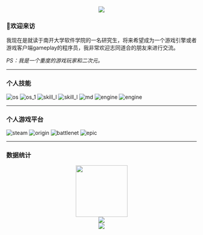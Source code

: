 <h1 align="center"> <a href="https://sunguoqi.com/"> <img src="https://readme-typing-svg.herokuapp.com/?lines=console.log(%22Hello%2C%20World!%22);谢谢你这么可爱还来看我!&center=true&size=27"> </a> </h1>

###  👋欢迎来访  
我现在是就读于南开大学软件学院的一名研究生，将来希望成为一个游戏引擎或者游戏客户端gameplay的程序员，我非常欢迎志同道合的朋友来进行交流。 

*PS：我是一个重度的游戏玩家和二次元。*

- - -

### 个人技能
 ![os](https://img.shields.io/badge/Windows-0078D6?style=flat-square&logo=windows&logoColor=white) 
 ![os_1](https://img.shields.io/badge/Ubuntu-E95420?style=flat-square&logo=ubuntu&logoColor=white)
 ![skill_l](https://img.shields.io/badge/C%2B%2B-00599C?style=flat-square&logo=c%2B%2B&logoColor=white)
 ![skill_l](https://img.shields.io/badge/Python-14354C?style=flat-square&logo=python&logoColor=white)
 ![md](https://img.shields.io/badge/Markdown-000000?style=flat-square&logo=markdown&logoColor=white)
 ![engine](https://img.shields.io/badge/Gameengine-Unreal-9cf?style=flat-square)
 ![engine](https://img.shields.io/badge/Unity-100000?style=flat-square&logo=unity&logoColor=white)
- - -

### 个人游戏平台
 ![steam](https://img.shields.io/badge/Steam-000000?style=flat-square&logo=steam&logoColor=white)
 ![origin](https://img.shields.io/badge/Origin-148EFF?style=flat-square&logo=origin&logoColor=white)
 ![battlenet](https://img.shields.io/badge/Battle.net-000?style=flat-square&logo=battle.net&logoColor=148EFF)
 ![epic](https://img.shields.io/badge/Epic%20Games-313131?style=flat-square&logo=Epic%20Games&logoColor=white)
 
 - - -
 
### 数据统计
<div align="center"> <img height="137px" src="https://github-readme-stats.vercel.app/api?username=halftheworldaway&hide_title=true&hide_border=true&show_icons=trueline_height=21&text_color=000&icon_color=000&bg_color=0,ea6161,ffc64d,fffc4d,52fa5a&theme=graywhite" /> </div>
<div align="center"> <img src="https://github-readme-stats.vercel.app/api/top-langs/?username=halftheworldaway&hide_title=true&hide_border=true&layout=compact&langs_count=6&text_color=000&icon_color=fff&bg_color=0,52fa5a,4dfcff,c64dff&theme=graywhite" /> </div>

<div align="center"> <img src="https://activity-graph.herokuapp.com/graph?username=halftheworldaway&theme=xcode" /> </div>

<br />


